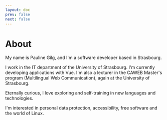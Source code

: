 ```yaml
---
layout: doc
prev: false
next: false
---
```


# About

My name is Pauline Gilg, and I'm a software developer based in Strasbourg.

I work in the IT department of the University of Strasbourg. I'm currently developing applications with Vue.
I'm also a lecturer in the CAWEB Master's program (Multilingual Web Communication), again at the University of Strasbourg.

Eternally curious, I love exploring and self-training in new languages and technologies.

I'm interested in personal data protection, accessibility, free software and the world of Linux.